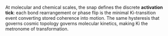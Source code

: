 At molecular and chemical scales, the snap defines the discrete **activation tick**:
each bond rearrangement or phase flip is the minimal Ki-transition event converting stored coherence into motion.
The same hysteresis that governs cosmic topology governs molecular kinetics, making Ki the
metronome of transformation.